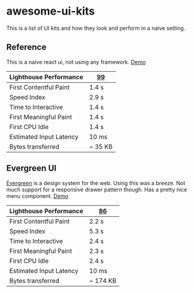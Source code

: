 # awesome-ui-kits

This is a list of UI kits and how they look and perform in a naive setting.

## Reference

This is a naive react ui, not using any framework.  [Demo](https://awesome-ui-kits-reference.netlify.com/)

Lighthouse Performance | [99](https://awesome-ui-kits-reference.netlify.com/lighthouse.html)
---------------------- | -----------------------
First Contentful Paint | 1.4 s
Speed Index | 2.9 s
Time to Interactive | 1.4 s
First Meaningful Paint | 1.4 s
First CPU Idle | 1.4 s
Estimated Input Latency | 10 ms
Bytes transferred | ~ 35 KB


## Evergreen UI

[Evergreen](https://evergreen.segment.com/) is a design system for the web.  Using this was a breeze.  Not much support for a responsive drawer pattern though. Has a pretty nice menu component.  [Demo](https://awesome-ui-kits-evergreen.netlify.com/)

Lighthouse Performance | [86](https://awesome-ui-kits-evergreen.netlify.com/lighthouse.html)
---------------------- | -----------------------
First Contentful Paint | 2.2 s
Speed Index | 5.3 s
Time to Interactive | 2.4 s
First Meaningful Paint | 2.3 s
First CPU Idle | 2.4 s
Estimated Input Latency | 10 ms
Bytes transferred | ~ 174 KB




